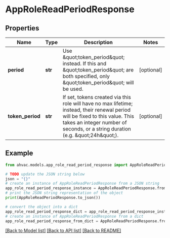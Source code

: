 # AppRoleReadPeriodResponse


## Properties

Name | Type | Description | Notes
------------ | ------------- | ------------- | -------------
**period** | **str** | Use \&quot;token_period\&quot; instead. If this and \&quot;token_period\&quot; are both specified, only \&quot;token_period\&quot; will be used. | [optional] 
**token_period** | **str** | If set, tokens created via this role will have no max lifetime; instead, their renewal period will be fixed to this value. This takes an integer number of seconds, or a string duration (e.g. \&quot;24h\&quot;). | [optional] 

## Example

```python
from ahvac.models.app_role_read_period_response import AppRoleReadPeriodResponse

# TODO update the JSON string below
json = "{}"
# create an instance of AppRoleReadPeriodResponse from a JSON string
app_role_read_period_response_instance = AppRoleReadPeriodResponse.from_json(json)
# print the JSON string representation of the object
print(AppRoleReadPeriodResponse.to_json())

# convert the object into a dict
app_role_read_period_response_dict = app_role_read_period_response_instance.to_dict()
# create an instance of AppRoleReadPeriodResponse from a dict
app_role_read_period_response_from_dict = AppRoleReadPeriodResponse.from_dict(app_role_read_period_response_dict)
```
[[Back to Model list]](../README.md#documentation-for-models) [[Back to API list]](../README.md#documentation-for-api-endpoints) [[Back to README]](../README.md)



